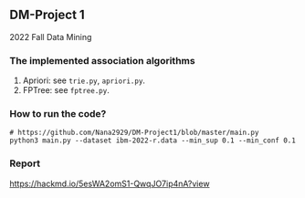 ## DM-Project 1
2022 Fall Data Mining 

### The implemented association algorithms
1. Apriori: see `trie.py`, `apriori.py`. 
2. FPTree: see `fptree.py`. 

### How to run the code? 
```
# https://github.com/Nana2929/DM-Project1/blob/master/main.py
python3 main.py --dataset ibm-2022-r.data --min_sup 0.1 --min_conf 0.1 
```

### Report 
https://hackmd.io/5esWA2omS1-QwqJO7ip4nA?view 

